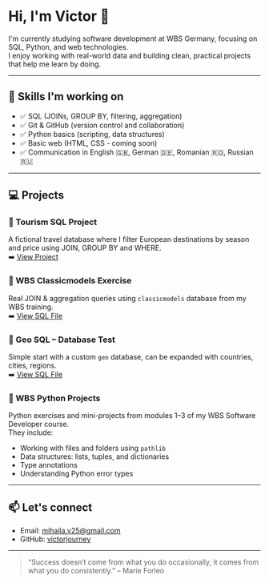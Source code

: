 # Hi, I'm Victor 👋

I'm currently studying software development at WBS Germany, focusing on SQL, Python, and web technologies.  
I enjoy working with real-world data and building clean, practical projects that help me learn by doing.

---

## 🧠 Skills I'm working on

- ✅ SQL (JOINs, GROUP BY, filtering, aggregation)
- ✅ Git & GitHub (version control and collaboration)
- ✅ Python basics (scripting, data structures)
- ✅ Basic web (HTML, CSS - coming soon)
- ✅ Communication in English 🇬🇧, German 🇩🇪, Romanian 🇷🇴, Russian 🇷🇺

---

## 💻 Projects

### 🔹 Tourism SQL Project  
A fictional travel database where I filter European destinations by season and price using JOIN, GROUP BY and WHERE.  
➡️ [View Project](https://github.com/victorjourney/turism_sql)

### 🔹 WBS Classicmodels Exercise  
Real JOIN & aggregation queries using `classicmodels` database from my WBS training.  
➡️ [View SQL File](https://github.com/victorjourney/victorjourney/blob/main/aufgabe_clasicmodels.sql)

### 🔹 Geo SQL – Database Test  
Simple start with a custom `geo` database, can be expanded with countries, cities, regions.  
➡️ [View SQL File](https://github.com/victorjourney/victorjourney/blob/main/geo.sql)

### 🔹 WBS Python Projects  
Python exercises and mini-projects from modules 1–3 of my WBS Software Developer course.  
They include:
- Working with files and folders using `pathlib`
- Data structures: lists, tuples, and dictionaries
- Type annotations
- Understanding Python error types




---

## 📫 Let's connect

- Email: mihaila.v25@gmail.com  
- GitHub: [victorjourney](https://github.com/victorjourney)

---

> “Success doesn’t come from what you do occasionally, it comes from what you do consistently.” – Marie Forleo
